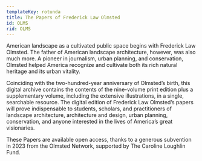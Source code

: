 ```yaml
---
templateKey: rotunda
title: The Papers of Frederick Law Olmsted
id: OLMS
rid: OLMS
---
```

American landscape as a cultivated public space begins with Frederick Law Olmsted. The father of American landscape architecture, however, was also much more. A pioneer in journalism, urban planning, and conservation, Olmsted helped America recognize and cultivate both its rich natural heritage and its urban vitality.

Coinciding with the two-hundred-year anniversary of Olmsted’s birth, this digital archive contains the contents of the nine-volume print edition plus a supplementary volume, including the extensive illustrations, in a single, searchable resource. The digital edition of Frederick Law Olmsted’s papers will prove indispensable to students, scholars, and practitioners of landscape architecture, architecture and design, urban planning, conservation, and anyone interested in the lives of America’s great visionaries.

These Papers are available open access, thanks to a generous subvention in 2023 from the Olmsted Network, supported by The Caroline Loughlin Fund.